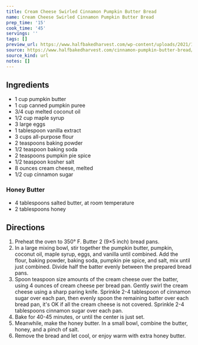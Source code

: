 ```yaml
---
title: Cream Cheese Swirled Cinnamon Pumpkin Butter Bread
name: Cream Cheese Swirled Cinnamon Pumpkin Butter Bread
prep_time: '15'
cook_time: '45'
servings: ''
tags: []
preview_url: https://www.halfbakedharvest.com/wp-content/uploads/2021/10/Cream-Cheese-Swirled-Cinnamon-Pumpkin-Butter-Bread-10.jpg
source: https://www.halfbakedharvest.com/cinnamon-pumpkin-butter-bread/
source_kind: url
notes: []
---
```


## Ingredients
- 1 cup pumpkin butter
- 1 cup canned pumpkin puree
- 3/4 cup melted coconut oil
- 1/2 cup maple syrup
- 3  large eggs
- 1 tablespoon vanilla extract
- 3 cups all-purpose flour
- 2 teaspoons baking powder
- 1/2 teaspoon baking soda
- 2 teaspoons pumpkin pie spice
- 1/2 teaspoon kosher salt
- 8 ounces cream cheese, melted
- 1/2 cup cinnamon sugar

### Honey Butter
- 4 tablespoons salted butter, at room temperature
- 2 tablespoons honey


## Directions
1. Preheat the oven to 350° F. Butter 2 (9×5 inch) bread pans.
2. In a large mixing bowl, stir together the pumpkin butter, pumpkin, coconut oil, maple syrup, eggs, and vanilla until combined. Add the flour, baking powder, baking soda, pumpkin pie spice, and salt, mix until just combined. Divide half the batter evenly between the prepared bread pans.
3. Spoon teaspoon size amounts of the cream cheese over the batter, using 4 ounces of cream cheese per bread pan. Gently swirl the cream cheese using a sharp paring knife. Sprinkle 2-4 tablespoon of cinnamon sugar over each pan, then evenly spoon the remaining batter over each bread pan, it's OK if all the cream cheese is not covered. Sprinkle 2-4 tablespoons cinnamon sugar over each pan.
4. Bake for 40-45 minutes, or until the center is just set.
5. Meanwhile, make the honey butter. In a small bowl, combine the butter, honey, and a pinch of salt.
6. Remove the bread and let cool, or enjoy warm with extra honey butter.
